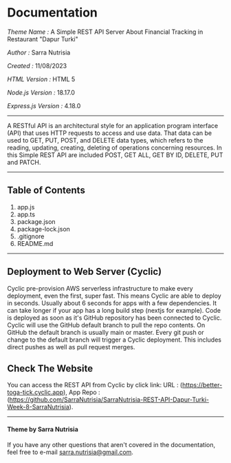 # Documentation
*Theme Name :* A Simple REST API Server About Financial Tracking in Restaurant "Dapur Turki"

*Author :* Sarra Nutrisia

*Created :* 11/08/2023 

*HTML Version :* HTML 5

*Node.js Version :* 18.17.0

*Express.js Version :* 4.18.0

***
A RESTful API is an architectural style for an application program interface (API) that uses HTTP requests to access and use data. That data can be used to GET, PUT, POST, and DELETE data types, which refers to the reading, updating, creating, deleting of operations concerning resources. In this Simple REST API are included POST, GET ALL, GET BY ID, DELETE, PUT and PATCH.
***

## Table of Contents
1. app.js
2. app.ts
3. package.json
4. package-lock.json
5. .gitignore
6. README.md
   
***
## Deployment to Web Server (Cyclic)

Cyclic pre-provision AWS serverless infrastructure to make every deployment, even the first, super fast. This means Cyclic are able to deploy in seconds. Usually about 6 seconds for apps with a few dependencies. It can take longer if your app has a long build step (nextjs for example). Code is deployed as soon as it's GitHub repository has been connected to Cyclic. Cyclic will use the GitHub default branch to pull the repo contents. On GitHub the default branch is usually main or master. Every git push or change to the default branch will trigger a Cyclic deployment. This includes direct pushes as well as pull request merges.


## Check The Website

You can access the REST API from Cyclic by click link: URL : (https://better-toga-tick.cyclic.app), App Repo : (https://github.com/SarraNutrisia/SarraNutrisia-REST-API-Dapur-Turki-Week-8-SarraNutrisia).


***

#### Theme by Sarra Nutrisia
If you have any other questions that aren't covered in the documentation, feel free to e-mail <sarra.nutrisia@gmail.com>.
